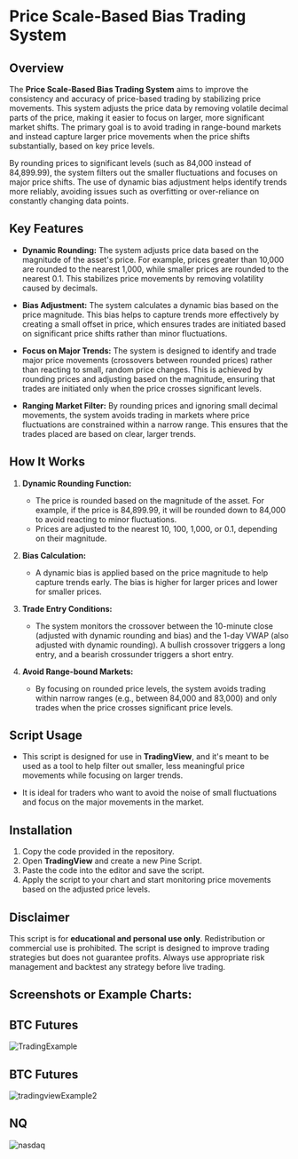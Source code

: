 # **Price Scale-Based Bias Trading System**

## **Overview**

The **Price Scale-Based Bias Trading System** aims to improve the consistency and accuracy of price-based trading by stabilizing price movements. This system adjusts the price data by removing volatile decimal parts of the price, making it easier to focus on larger, more significant market shifts. The primary goal is to avoid trading in range-bound markets and instead capture larger price movements when the price shifts substantially, based on key price levels.

By rounding prices to significant levels (such as 84,000 instead of 84,899.99), the system filters out the smaller fluctuations and focuses on major price shifts. The use of dynamic bias adjustment helps identify trends more reliably, avoiding issues such as overfitting or over-reliance on constantly changing data points.

## **Key Features**

- **Dynamic Rounding:** The system adjusts price data based on the magnitude of the asset's price. For example, prices greater than 10,000 are rounded to the nearest 1,000, while smaller prices are rounded to the nearest 0.1. This stabilizes price movements by removing volatility caused by decimals.
  
- **Bias Adjustment:** The system calculates a dynamic bias based on the price magnitude. This bias helps to capture trends more effectively by creating a small offset in price, which ensures trades are initiated based on significant price shifts rather than minor fluctuations.

- **Focus on Major Trends:** The system is designed to identify and trade major price movements (crossovers between rounded prices) rather than reacting to small, random price changes. This is achieved by rounding prices and adjusting based on the magnitude, ensuring that trades are initiated only when the price crosses significant levels.

- **Ranging Market Filter:** By rounding prices and ignoring small decimal movements, the system avoids trading in markets where price fluctuations are constrained within a narrow range. This ensures that the trades placed are based on clear, larger trends.

## **How It Works**

1. **Dynamic Rounding Function:**
   - The price is rounded based on the magnitude of the asset. For example, if the price is 84,899.99, it will be rounded down to 84,000 to avoid reacting to minor fluctuations.
   - Prices are adjusted to the nearest 10, 100, 1,000, or 0.1, depending on their magnitude.

2. **Bias Calculation:**
   - A dynamic bias is applied based on the price magnitude to help capture trends early. The bias is higher for larger prices and lower for smaller prices.

3. **Trade Entry Conditions:**
   - The system monitors the crossover between the 10-minute close (adjusted with dynamic rounding and bias) and the 1-day VWAP (also adjusted with dynamic rounding). A bullish crossover triggers a long entry, and a bearish crossunder triggers a short entry.

4. **Avoid Range-bound Markets:**
   - By focusing on rounded price levels, the system avoids trading within narrow ranges (e.g., between 84,000 and 83,000) and only trades when the price crosses significant price levels.

## **Script Usage**

- This script is designed for use in **TradingView**, and it's meant to be used as a tool to help filter out smaller, less meaningful price movements while focusing on larger trends.
  
- It is ideal for traders who want to avoid the noise of small fluctuations and focus on the major movements in the market.

## **Installation**

1. Copy the code provided in the repository.
2. Open **TradingView** and create a new Pine Script.
3. Paste the code into the editor and save the script.
4. Apply the script to your chart and start monitoring price movements based on the adjusted price levels.

## **Disclaimer**

This script is for **educational and personal use only**. Redistribution or commercial use is prohibited. The script is designed to improve trading strategies but does not guarantee profits. Always use appropriate risk management and backtest any strategy before live trading.

## **Screenshots or Example Charts**:
## BTC Futures
![TradingExample](https://github.com/user-attachments/assets/76ea0e49-ebb0-43e1-81ee-b30beaf116d9)

## BTC Futures
![tradingviewExample2](https://github.com/user-attachments/assets/b28a9daf-7bc9-4ce1-9015-89a860dcb18c)

## NQ
![nasdaq](https://github.com/user-attachments/assets/015ceb50-f457-480b-b9be-9e9319a82abb)
